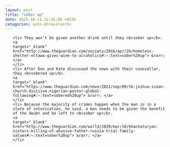 ```yaml
---
layout: post
title: "sober up"
date: 2023-10-11 12:34:56 +0530
categories: auto-phrasalverbs
---
```

<ol>

    <li> They won’t be given another drink until they <b>sober up</b>.
    <a 
    target="_blank" 
    href="http://www.theguardian.com/society/2016/apr/26/homeless-shelter-ottawa-gives-wine-to-alcoholics#:~:text=sober%20up"> &rarr; </a>
    </li>
    <li> After Dan and Kate discussed the news with their counsellor, they <b>sobered up</b>.
    <a 
    target="_blank" 
    href="https://www.theguardian.com/news/2021/sep/09/tb-joshua-scoan-church-divisive-nigerian-pastor-global-following#:~:text=sobered%20up"> &rarr; </a>
    </li>
    <li> Because the majority of crimes happen when the man is in a state of intoxication, he said, a man needs to be given the benefit of the doubt and be left to <b>sober up</b>.
    <a 
    target="_blank" 
    href="http://www.theguardian.com/world/2020/mar/10/khachaturyan-sisters-killing-of-abusive-father-russia-trial-family-values#:~:text=sober%20up"> &rarr; </a>
    </li>